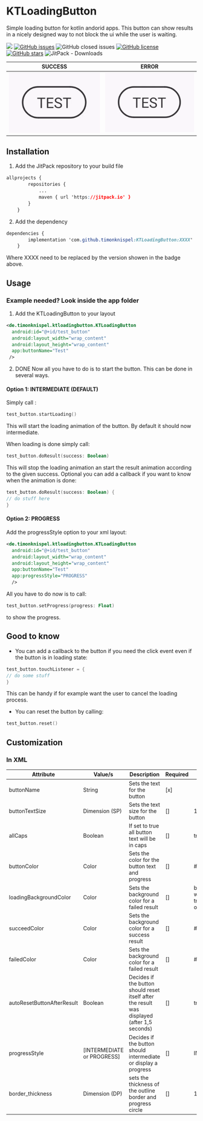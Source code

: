 # KTLoadingButton

Simple loading button for kotlin andorid apps.
This button can show results in a nicely designed way to not block the ui while the user is waiting.

[![](https://jitpack.io/v/timonknispel/KTLoadingButton.svg)](https://jitpack.io/#timonknispel/KTLoadingButton)
[![GitHub issues](https://img.shields.io/github/issues/timonknispel/KTLoadingButton)](https://github.com/timonknispel/KTLoadingButton/issues)
![GitHub closed issues](https://img.shields.io/github/issues-closed/timonknispel/KTLoadingButton)
[![GitHub license](https://img.shields.io/github/license/timonknispel/KTLoadingButton?logo=t)](https://github.com/timonknispel/KTLoadingButton/blob/master/LICENSE)
[![GitHub stars](https://img.shields.io/github/stars/timonknispel/KTLoadingButton)](https://github.com/timonknispel/KTLoadingButton/stargazers)
![JitPack - Downloads](https://img.shields.io/jitpack/dm/github/timonknispel/KTLoadingButton?label=jitpack%20downloads)


|SUCCESS| ERROR |
|--|--|
| ![](success.gif) | ![](fail.gif) |


## Installation
1. Add the JitPack repository to your build file

```css
allprojects {
		repositories {
			...
			maven { url 'https://jitpack.io' }
		}
	}
```

2.  Add the dependency

```css
dependencies {
		implementation 'com.github.timonknispel:KTLoadingButton:XXXX'
	}
```
Where XXXX need to be replaced by the version showen in the badge above.

## Usage
### Example needed?  Look inside the app folder

1. Add the KTLoadingButton to your layout

```xml
<de.timonknispel.ktloadingbutton.KTLoadingButton  
  android:id="@+id/test_button"  
  android:layout_width="wrap_content"  
  android:layout_height="wrap_content"  
  app:buttonName="Test"  
 />
```
2. DONE
Now all you have to do is to start the button. This can be done in several ways.

#### Option 1: INTERMEDIATE (DEFAULT)
Simply call :
```kotlin
test_button.startLoading()
````

This will start the loading animation of the button. By default it should now intermediate.

When loading is done simply call:
```kotlin
test_button.doResult(success: Boolean)
```
This will stop the loading animation an start the result animation according to the given success.
Optional you can add a callback if you want to know when the animation is done:
```kotlin
test_button.doResult(success: Boolean) {
// do stuff here
}
```

#### Option 2: PROGRESS
Add the progressStyle option to your xml layout:
```xml
<de.timonknispel.ktloadingbutton.KTLoadingButton  
  android:id="@+id/test_button"  
  android:layout_width="wrap_content"  
  android:layout_height="wrap_content"  
  app:buttonName="Test"  
  app:progressStyle="PROGRESS"  
  />
```
All you have to do now is to call:
```kotlin
test_button.setProgress(progress: Float)
```
to show the progress.

## Good to know

 - You can add a callback to the button if you need the click event even if the button is in loading state:
```kotlin
test_button.touchListener = {
// do some stuff
}
```
This can be handy if for example want the user to cancel the loading process.

- You can reset the button by calling:
```kotlin
test_button.reset()
```

## Customization

### In XML
|Attribute| Value/s | Description| Required | Default |
|--|--| -- | -- | -- |
| buttonName | String | Sets the text for the button |[x]| |
| buttonTextSize | Dimension (SP) | Sets the text size for the button |[]| 16sp |
| allCaps | Boolean | If set to true all button text will be in caps |[]| true |
| buttonColor | Color | Sets the color for the button text and progress |[]| #373737|
| loadingBackgroundColor | Color | Sets the background color for a failed result |[]| buttonColor with transparency of 31% |
| succeedColor | Color | Sets the background color for a success result |[]|#4CAF50 |
| failedColor | Color | Sets the background color for a failed result |[]|#F44336 |
| autoResetButtonAfterResult | Boolean | Decides if the button should reset itself after the result was displayed (after 1,5 seconds) |[]| true |
| progressStyle | [INTERMEDIATE or PROGRESS] | Decides if the button should intermediate or display a progress |[]| INTERMEDIATE |
| border_thickness | Dimension (DP) | sets the thickness of the outline border and progress circle |[]| 1dp |
